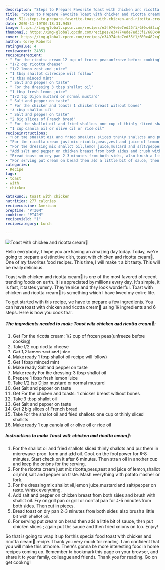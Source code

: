 ```yaml
---
description: "Steps to Prepare Favorite Toast with chicken and ricotta cream💚"
title: "Steps to Prepare Favorite Toast with chicken and ricotta cream💚"
slug: 521-steps-to-prepare-favorite-toast-with-chicken-and-ricotta-cream
date: 2020-11-19T00:18:31.945Z
image: https://img-global.cpcdn.com/recipes/e34974ede7ed35f1/680x482cq70/toast-with-chicken-and-ricotta-cream💚-recipe-main-photo.jpg
thumbnail: https://img-global.cpcdn.com/recipes/e34974ede7ed35f1/680x482cq70/toast-with-chicken-and-ricotta-cream💚-recipe-main-photo.jpg
cover: https://img-global.cpcdn.com/recipes/e34974ede7ed35f1/680x482cq70/toast-with-chicken-and-ricotta-cream💚-recipe-main-photo.jpg
author: Corey Roberts
ratingvalue: 4
reviewcount: 24851
recipeingredient:
- " For the ricotta cream 12 cup of frozen peasunfreeze before cooking"
- "1/2 cup ricotta cheese"
- "1/2 lemon zest and juice"
- "1 tbsp shallot oilrecipe will follow"
- "1 tbsp minced mint"
- " Salt and pepper on taste"
- " For the dressing 3 tbsp shallot oil"
- "1 tbsp fresh lemon juice"
- "1/2 tsp Dijon mustard or normal mustard"
- " Salt and pepper on taste"
- " For the chicken and toasts 1 chicken breast without bones"
- "3 tbsp shallot oil"
- " Salt and pepper on taste"
- "2 big slices of French bread"
- " For the shallot oil and fried shallots one cup of thinly sliced shallots"
- "1 cup canola oil or olive oil or rice oil"
recipeinstructions:
- "For the shallot oil and fried shallots sliced thinly shallots and put them in microwave-proof form and add oil. Cook on the fool power for 6-8 minutes. Start check on it after 6 minutes. Then strain oil in another cup and keep the onions for the serving."
- "For the ricotta cream just mix ricotta,peas,zest and juice of lemon,shallot oil,mint,salt and pepper on taste. Mash everything with potato masher or fork."
- "For the dressing mix shallot oil,lemon juice,mustard and salt/pepper on taste. Whisk everything."
- "Add salt and pepper on chicken breast from both sides and brush with shallot oil. Fry on grill pan or grill or normal pan for 4-5 minutes from both sides. Then cut in pieces."
- "Bread toast on dry pan 2-3 minutes from both sides, also brush a little bit with shallot oil."
- "For serving put cream on bread then add a little bit of sauce, then put chicken slices ; again put the sauce and then fried onions on top. Enjoy!"
categories:
- Recipe
tags:
- toast
- with
- chicken

katakunci: toast with chicken 
nutrition: 277 calories
recipecuisine: American
preptime: "PT30M"
cooktime: "PT42M"
recipeyield: "1"
recipecategory: Lunch

---
```



![Toast with chicken and ricotta cream💚](https://img-global.cpcdn.com/recipes/e34974ede7ed35f1/680x482cq70/toast-with-chicken-and-ricotta-cream💚-recipe-main-photo.jpg)

Hello everybody, I hope you are having an amazing day today. Today, we're going to prepare a distinctive dish, toast with chicken and ricotta cream💚. One of my favorites food recipes. This time, I will make it a bit tasty. This will be really delicious.



Toast with chicken and ricotta cream💚 is one of the most favored of recent trending foods on earth. It is appreciated by millions every day. It's simple, it is fast, it tastes yummy. They're nice and they look wonderful. Toast with chicken and ricotta cream💚 is something which I have loved my entire life.


To get started with this recipe, we have to prepare a few ingredients. You can have toast with chicken and ricotta cream💚 using 16 ingredients and 6 steps. Here is how you cook that.

<!--inarticleads1-->

##### The ingredients needed to make Toast with chicken and ricotta cream💚:

1. Get  For the ricotta cream: 1/2 cup of frozen peas(unfreeze before cooking)
1. Take 1/2 cup ricotta cheese
1. Get 1/2 lemon zest and juice
1. Make ready 1 tbsp shallot oil(recipe will follow)
1. Get 1 tbsp minced mint
1. Make ready  Salt and pepper on taste
1. Make ready  For the dressing: 3 tbsp shallot oil
1. Prepare 1 tbsp fresh lemon juice
1. Take 1/2 tsp Dijon mustard or normal mustard
1. Get  Salt and pepper on taste
1. Get  For the chicken and toasts: 1 chicken breast without bones
1. Take 3 tbsp shallot oil
1. Get  Salt and pepper on taste
1. Get 2 big slices of French bread
1. Take  For the shallot oil and fried shallots: one cup of thinly sliced shallots
1. Make ready 1 cup canola oil or olive oil or rice oil




<!--inarticleads2-->

##### Instructions to make Toast with chicken and ricotta cream💚:

1. For the shallot oil and fried shallots sliced thinly shallots and put them in microwave-proof form and add oil. Cook on the fool power for 6-8 minutes. Start check on it after 6 minutes. Then strain oil in another cup and keep the onions for the serving.
1. For the ricotta cream just mix ricotta,peas,zest and juice of lemon,shallot oil,mint,salt and pepper on taste. Mash everything with potato masher or fork.
1. For the dressing mix shallot oil,lemon juice,mustard and salt/pepper on taste. Whisk everything.
1. Add salt and pepper on chicken breast from both sides and brush with shallot oil. Fry on grill pan or grill or normal pan for 4-5 minutes from both sides. Then cut in pieces.
1. Bread toast on dry pan 2-3 minutes from both sides, also brush a little bit with shallot oil.
1. For serving put cream on bread then add a little bit of sauce, then put chicken slices ; again put the sauce and then fried onions on top. Enjoy!




So that is going to wrap it up for this special food toast with chicken and ricotta cream💚 recipe. Thank you very much for reading. I am confident that you will make this at home. There's gonna be more interesting food in home recipes coming up. Remember to bookmark this page on your browser, and share it to your family, colleague and friends. Thank you for reading. Go on get cooking!
